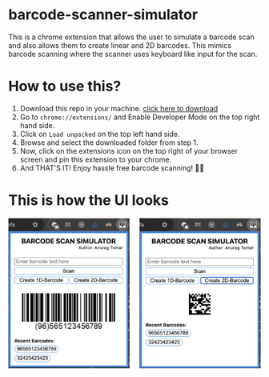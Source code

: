 # barcode-scanner-simulator
This is a chrome extension that allows the user to simulate a barcode scan and also allows them to create linear and 2D barcodes.
This mimics barcode scanning where the scanner uses keyboard like input for the scan.

# How to use this?
1. Download this repo in your machine. [click here to download](https://github.com/atomar2000/barcode-scanner-simulator/releases/latest)
2. Go to ``chrome://extensions/`` and Enable Developer Mode on the top right hand side.
3. Click on ``Load unpacked`` on the top left hand side.
4. Browse and select the downloaded folder from step 1.
5. Now, click on the extensions icon on the top right of your browser screen and pin this extension to your chrome.
6. And THAT'S IT! Enjoy hassle free barcode scanning! 🙂🎊


# This is how the UI looks
<div style="display: flex; flex-direction: row; align-items: center">
<img src="./resources/UI1.png" style="margin-right: 20px"  width="250" height="300">
<img src="./resources/UI2.png"  width="250" height="300">
</div>

